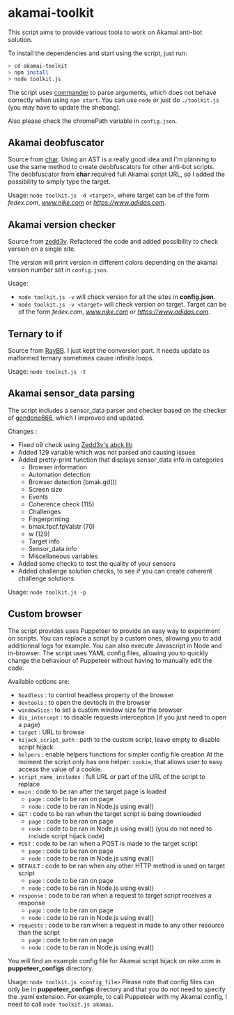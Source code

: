 # akamai-toolkit
This script aims to provide various tools to work on Akamai anti-bot solution.

To install the dependencies and start using the script, just run:

```sh
> cd akamai-toolkit
> npm install
> node toolkit.js
```

The script uses [commander](https://www.npmjs.com/package/commander) to parse arguments, which does not behave correctly when using `npm start`. You can use `node` or just do `./toolkit.js` (you may have to update the shebang).

Also please check the chromePath variable in `config.json`.



## Akamai deobfuscator
Source from [char](https://github.com/char/akamai-deobfuscator). Using an AST is a really good idea and I'm planning to use the same method to create deobfuscators for other anti-bot scripts. The deobfuscator from **char** required full Akamai script URL, so I added the possibility to simply type the target.

Usage: `node toolkit.js -d <target>`, where target can be of the form *fedex.com*, *www.nike.com* or *https://www.adidas.com*.

## Akamai version checker
Source from [zedd3v](https://github.com/zedd3v/akamai-versions-checker). Refactored the code and added possibility to check version on a single site.

The version will print version in different colors depending on the akamai version number set in `config.json`.

Usage: 

- `node toolkit.js -v`  will check version for all the sites in __config.json__.
- `node toolkit.js -v <target>` will check version on target. Target can be of the form *fedex.com*, *www.nike.com* or *https://www.adidas.com*.

## Ternary to if 

Source from [RayBB](https://github.com/RayBB/ternary-converter). I just kept the conversion part. It needs update as malformed ternary sometimes cause infinite loops. 

Usage: `node toolkit.js -t`

## Akamai sensor_data parsing

The script includes a sensor_data parser and checker based on the checker of [gondone666](https://github.com/gondone666/parse-sensor), which I improved and updated.

Changes :
- Fixed o9 check using [Zedd3v's abck lib](https://github.com/zedd3v/abck)
- Added 129 variable which was not parsed and causing issues
- Added pretty-print function that displays sensor_data info in categories
  - Browser information
  - Automation detection
  - Browser detection (bmak.gd())
  - Screen size
  - Events
  - Coherence check (115)
  - Challenges
  - Fingerprinting
  - bmak.fpcf.fpValstr (70)
  - w (129)
  - Target info
  - Sensor_data info
  - Miscellaneous variables
- Added some checks to test the quality of your sensors
- Added challenge solution checks, to see if you can create coherent challenge solutions

Usage: `node toolkit.js -p`

## Custom browser

The script provides uses Puppeteer to provide an easy way to experiment on scripts. You can replace a script by a custom ones, allowing you to add additionnal logs for example. You can also execute Javascript in Node and in-browser. The script uses YAML config files, allowing you to quickly change the behaviour of Puppeteer without having to manually edit the code.

Available options are:
- `headless` : to control headless property of the browser
- `devtools` : to open the devtools in the browser
- `windowSize` : to set a custom window size for the browser
- `dis_intercept` : to disable requests interception (if you just need to open a page)
- `target` : URL to browse
- `hijack_script_path` : path to the custom script, leave empty to disable script hijack
- `helpers` : enable helpers functions for simpler config file creation
	At the moment the script only has one helper: `cookie`, that allows user to easy access the value of a cookie.
- `script_name_includes` : full URL or part of the URL of the script to replace
- `main` : code to be ran after the target page is loaded
  - `page` : code to be ran on page
  - `node` : code to be ran in Node.js using eval()
- `GET` : code to be ran when the target script is being downloaded
  - `page` : code to be ran on page
  - `node` : code to be ran in Node.js using eval() (you do not need to include script hijack code)
- `POST` : code to be ran when a POST is made to the target script
  - `page` : code to be ran on page
  - `node` : code to be ran in Node.js using eval()
- `DEFAULT` : code to be ran when any other HTTP method is used on target script
  - `page` : code to be ran on page
  - `node` : code to be ran in Node.js using eval()
- `response` : code to be ran when a request to target script receives a response
  - `page` : code to be ran on page
  - `node` : code to be ran in Node.js using eval()
- `requests` : code to be ran when a request in made to any other resource than the script
  - `page` : code to be ran on page
  - `node` : code to be ran in Node.js using eval()

You will find an example config file for Akamai script hijack on nike.com in **puppeteer_configs** directory.

Usage: `node toolkit.js <config_file>`
	Please note that config files can only be in **puppeteer_configs** directory and that you do not need to specify the .yaml extension. For example, to call Puppeteer with my Akamai config, I need to call `node toolkit.js akamai`.